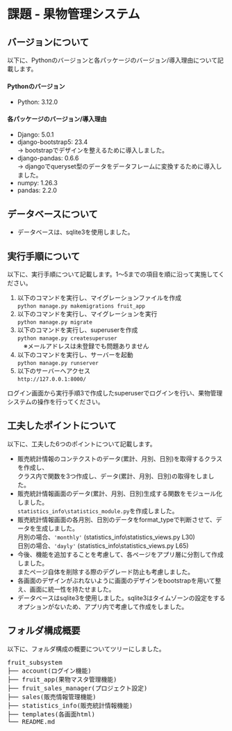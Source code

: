 # 課題 - 果物管理システム

## バージョンについて
以下に、Pythonのバージョンと各パッケージのバージョン/導入理由について記載します。
#### Pythonのバージョン  
- Python: 3.12.0
#### 各パッケージのバージョン/導入理由 
- Django: 5.0.1
- django-bootstrap5: 23.4  
  → bootstrapでデザインを整えるために導入しました。
- django-pandas: 0.6.6  
  → djangoでqueryset型のデータをデータフレームに変換するために導入しました。  
- numpy: 1.26.3
- pandas: 2.2.0

## データベースについて
- データベースは、sqlite3を使用しました。

## 実行手順について
以下に、実行手順について記載します。1～5までの項目を順に沿って実施してください。  
1. 以下のコマンドを実行し、マイグレーションファイルを作成  
```python manage.py makemigrations fruit_app```
2. 以下のコマンドを実行し、マイグレーションを実行  
```python manage.py migrate```
3. 以下のコマンドを実行し、superuserを作成  
```python manage.py createsuperuser```  
　※メールアドレスは未登録でも問題ありません
4. 以下のコマンドを実行し、サーバーを起動  
```python manage.py runserver```
5. 以下のサーバーへアクセス  
```http://127.0.0.1:8000/```

ログイン画面から実行手順3で作成したsuperuserでログインを行い、果物管理システムの操作を行ってください。

## 工夫したポイントについて  
以下に、工夫した6つのポイントについて記載します。
- 販売統計情報のコンテクストのデータ(累計、月別、日別)を取得するクラスを作成し、  
  クラス内で関数を3つ作成し、データ(累計、月別、日別)の取得をしました。
- 販売統計情報画面のデータ(累計、月別、日別)生成する関数をモジュール化しました。  
  ```statistics_info\statistics_module.py```を作成しました。
- 販売統計情報画面の各月別、日別のデータをformat_typeで判断させて、データを生成しました。  
  月別の場合、```'monthly'```  (statistics_info\statistics_views.py L30)  
  日別の場合、```'dayly'```  (statistics_info\statistics_views.py L65)  
- 今後、機能を追加することを考慮して、各ページをアプリ層に分割して作成しました。  
  またページ自体を削除する際のデグレード防止も考慮しました。
- 各画面のデザインがぶれないように画面のデザインをbootstrapを用いて整え、画面に統一性を持たせました。  
- データベースはsqlite3を使用しました。sqlite3はタイムゾーンの設定をするオプションがないため、アプリ内で考慮して作成をしました。

## フォルダ構成概要
以下に、フォルダ構成の概要についてツリーにしました。
<pre>
fruit_subsystem
├── account(ログイン機能)
├── fruit_app(果物マスタ管理機能)
├── fruit_sales_manager(プロジェクト設定)
├── sales(販売情報管理機能)
├── statistics_info(販売統計情報機能)
├── templates(各画面html)
└── README.md
</pre>

